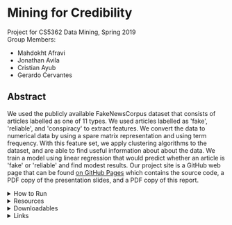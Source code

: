 # Mining for Credibility
Project for CS5362 Data Mining, Spring 2019<br/>
Group Members:
* Mahdokht Afravi
* Jonathan Avila
* Cristian Ayub
* Gerardo Cervantes

## Abstract
We used the publicly available FakeNewsCorpus dataset that consists of articles labelled as one of 11 types. We used articles labelled as 'fake', 'reliable', and 'conspiracy' to extract features. We convert the data to numerical data by using a spare matrix representation and using term frequency.  With this feature set, we apply clustering algorithms to the dataset, and are able to find useful information about about the data.  We train a model using linear regression that would predict whether an article is 'fake' or 'reliable' and find modest results. Our project site is a GitHub web page that can be found <a href="https://mahdafr.github.io/19s\_cs5362-dm/">on GitHub Pages</a> which contains the source code, a PDF copy of the presentation slides, and a PDF copy of this report.

<details>
    <summary>How to Run</summary>
<p>This section describes how to run each script in the python environment equipped with the 'Prerequisites' stated below.</p>

<br/>
<h4>datafilter.py</h4>
Reads `news_cleaned_2018_02_13.csv` and writes rows matching article types supplied with `-article_types`. For a complete list of article types (tags), see <a href="https://github.com/several27/FakeNewsCorpus#formatting">this page</a>.
    <p>For example, to write 'fake' articles and 'reliable' articles into `fake.csv` and `reliable.csv` respectively, </p>
    <q>data_filter.py -article_types fake reliable</q><br/>

<br/>
<h4>data_preprocessing.py</h4>
Creates a sparse matrix of documents and word frequency. Default vocabulary size is 40,000.
    <q>data_preprocessing.py -filename="fake.csv" -article_limit=1000 -vocabulary_size=20000</q><br/>

<br/>
<h4>dbscan.py</h4>
<p>Runs DBSCAN and calculates outliers' distances to nearest cluster as measure of cluster fit. Reports on clusters made and noise articles. The file names are hardcoded to a specific directory (D:\dm_dataset\) where all files must be located in order to run this script.</p>

<br/>
<h4>kmeans_algorithm.py</h4>
<p>Runs k-means and reports random articles for manual analysis of clusters. The file names are hardcoded to a specific directory (D:\dm_dataset\) where all files must be located in order to run this script. k is also hardcoded.</p>

<br/>
<h4>linear_regression.py</h4>
<p>Runs linear regression and reports whether an article is fake or reliable. The file names are hardcoded to a specific directory (D:\dm_dataset\) where all files must be located in order to run this script.</p>

<br/>
<h4>naive_bayes.py</h4>
<p>Runs naive bayes. This script is a draft that is incomplete for this project.</p>

<br/>
<h4>Prerequisites</h4>
    <p><q>scipy</q> installed</p>
    <p><q>nltk</q> installed</p>
    <p><q>nltk.download('stopwords')</q></p>
    <p><q>nltk.download('punkt')</q></p>
</details>

<details>
    <summary>Resources</summary>
    <p>Fake News Corpus is available <a href="https://github.com/several27/FakeNewsCorpus">on GitHub</a>.</p>
</details>

<details>
    <summary>Downloadables</summary>
    <p>Visit the <a href="https://github.com/mahdafr/19s_cs5362-dm/releases">Releases page</a> of the project on GitHub to download a ZIP of all source code, report (as a PDF), and presentation slides (as a PDF).</p>
</details>

<details>
    <summary>Links</summary>
    <p><a href="https://github.com/mahdafr/19s_cs5362-dm/">Code</a></p>
    <p><a href="https://github.com/mahdafr/19s_cs5362-dm/blob/master/docs/slides.pdf">Slides</a></p>
    <p><a href="https://github.com/mahdafr/19s_cs5362-dm/blob/master/docs/report.pdf">Report</a></p>
</details>
